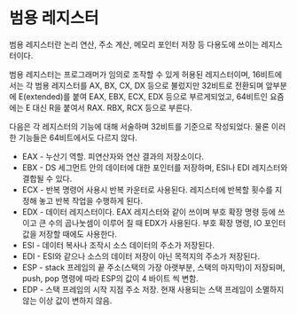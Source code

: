 # 범용 레지스터

범용 레지스터란 논리 연산, 주소 계산, 메모리 포인터 저장 등 다용도에 쓰이는 레지스터이다.





범용 레지스터는 프로그래머가 임의로 조작할 수 있게 허용된 레지스터이며, 16비트에서는 각 범용 레지스터를 AX, BX, CX, DX 등으로 불렀지만 32비트로 전환되며 앞부분에 E(extended)를 붙여 EAX, EBX, ECX, EDX 등으로 부르게되었고, 64비트인 요즘에는 E 대신 R을 붙여서 RAX. RBX, RCX 등으로 부른다.



다음은 각 레지스터의 기능에 대해 서술하며 32비트를 기준으로 작성되었다. 물론 이러한 기능들은 64비트에서도 다르지 않다.

- EAX - 누산기 역할. 피연산자와 연산 결과의 저장소이다.
- EBX - DS 세그먼트 안의 데이터에 대한 포인터를 저장하며, ESI나 EDI 레지스터와 결합될 수 있다. 
- ECX - 반복 명령어 사용시 반복 카운터로 사용된다. 레지스터에 반복할 횟수를 지정해 놓고 반복 작업을 수행하게 된다.
- EDX - 데이터 레지스터이다. EAX 레지스터와 같이 쓰이며 부호 확장 명령 등에 쓰이고 큰 수의 곱나눗셈이 이루어 질 때 EDX가 사용된다. 부호 확장 명령, IO 포인터 값을 저장할 때에도 사용한다.
- ESI - 데이터 복사나 조작시 소스 데이터의 주소가 저장된다. 
- EDI - ESI와 같으나 소스의 데이터 저장이 아닌 목적지의 주소가 저장된다.
- ESP - stack 프레임의 끝 주소(스택의 가장 아랫부분, 스택의 마지막)이 저장되며, push, pop 명령에 따라 ESP의 값이 4 바이트 씩 변함.
- EDP - 스택 프레임의 시작 지점 주소 저장. 현재 사용되는 스택 프레임이 소멸하지 않는 이상 값이 변하지 않음.
